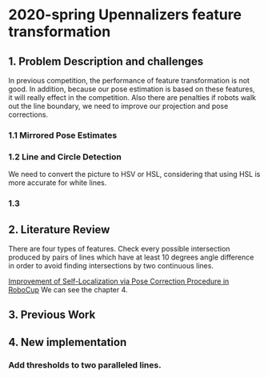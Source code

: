 
# 2020-spring Upennalizers feature transformation

## 1. Problem Description and challenges
In previous competition, the performance of feature transformation is not good. In addition,
because our pose estimation is based on these features, 
it will really effect in the competition. Also there are penalties if robots walk out the line boundary, 
we need to improve our projection and pose corrections. 

### 1.1 Mirrored Pose Estimates


### 1.2 Line and Circle Detection 

We need to convert the picture to HSV or HSL, considering that using HSL is more accurate for white lines.

### 1.3 

## 2. Literature Review

There are four types of features. Check every possible intersection produced by pairs of lines which have at least 10 degrees angle difference in order to avoid
finding intersections by two continuous lines.

[Improvement of Self-Localization via 
Pose Correction Procedure in RoboCup](https://pdfs.semanticscholar.org/30d0/745ca4bacd90685288098b553c961201ca41.pdf)
We can see the chapter 4. 

## 3. Previous Work





## 4. New implementation

### Add thresholds to two paralleled lines.




